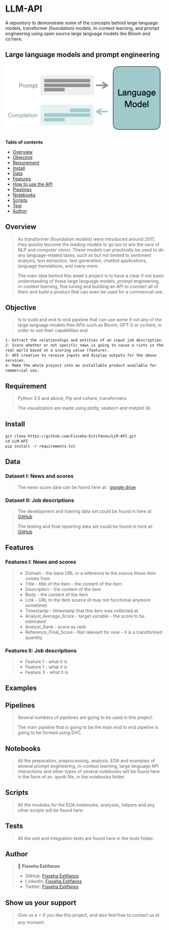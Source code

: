 # LLM-API
A repository to demonstrate some of the concepts behind large language models, transformer (foundation) models, in-context learning, and prompt engineering using open source large language models like Bloom and co:here.

## Large language models and prompt engineering
![](plots/language-model-input-prompt.png)

**Table of contents**

- [Overview](#overview)
- [Objective](#objective)
- [Requirement](#requirement)
- [Install](#install)
- [Data](#data)
- [Features](#features)
- [How to use the API](#examples)
- [Pipelines](#pipelines)
- [Notebooks](#notebooks)
- [Scripts](#scripts)
- [Test](#test)
- [Author](#author)



## Overview
> As transformer (foundation models) were introduced around 2017, they quickly become the leading models to go too to win the race of NLP and computer vision. These models can practically be used to do any language-related tasks, such as but not limited to sentiment analysis, text extraction, text generation, chatbot applications, language translations, and many more.
>
> The main idea behind this week's project is to have a clear if not basic understanding of these large language models, prompt engineering, in-context learning, fine tuning and building an API to connect all of them and build a product that can even be used for a commercial use.


## Objective
> Is to build and end to end pipeline that can use some if not any of the large language models free APIs such as Bloom, GPT-3 or co:here, in order to use their capabilities and 

    1- Extract the relationships and entities of an input job description.
    2- Score whether or not specific news is going to cause a riots in the real world based on a scoring value (feature).
    3- API creation to receive inputs and display outputs for the above services. 
    4- Make the whole project into an installable product available for commercial use.


## Requirement
> Python 3.5 and above, Pip and cohere, transformers
> 
> The visualization are made using plotly, seaborn and matplot lib


## Install

```
git clone https://github.com/Fisseha-Estifanos/LLM-API.git
cd LLM-API
pip install -r requirements.txt
```


## Data
### Dataset I: News and scores
> The news score data can be found here at : [google drive](https://docs.google.com/spreadsheets/d/19N_K6SnIm0FylD2TBs-5y3WeSgdveb3J/edit?usp=sharing&ouid=108085860825615283789&rtpof=true&sd=true)

### Dataset II: Job descriptions
> The development and training data set could be found in here at: [GitHub](https://github.com/walidamamou/relation_extraction_transformer/blob/main/relations_dev.txt)
> 
> The testing and final reporting data set could be found in here at: [GitHub](https://github.com/walidamamou/relation_extraction_transformer/blob/main/relations_test.txt)


## Features
### Features I: News and scores
> - Domain - the base URL or a reference to the source these item comes from 
> - Title - title of the item - the content of the item
> - Description - the content of the item
> - Body - the content of the item
> - Link - URL to the item source (it may not functional anymore sometime)
> - Timestamp - timestamp that this item was collected at
> - Analyst_Average_Score -  target variable - the score to be estimated 
> - Analyst_Rank - score as rank
> - Reference_Final_Score - Not relevant for now - it is a transformed quantity


### Features II: Job descriptions
> - Feature 1 - what it is
> - Feature 1 - what it is
> - Feature 3 - what it is


## Examples
>
>
>


## Pipelines
> Several numbers of pipelines are going to be used in this project. 
>
> The main pipeline that is going to be the main end to end pipeline is going to be formed using DVC.  


## Notebooks
> All the preparation, preprocessing, analysis, EDA and examples of several prompt engineering, in-context learning, large language API interactions and other types of several notebooks will be found here in the form of an .ipynb file, in the notebooks folder.


## Scripts
> All the modules for the EDA notebooks, analyses, helpers and any other scripts will be found here.


## Tests
> All the unit and integration tests are found here in the tests folder.


## Author
> 👤 **Fisseha Estifanos**
>
> - GitHub: [Fisseha Estifanos](https://github.com/fisseha-estifanos)
> - LinkedIn: [Fisseha Estifanos](https://www.linkedin.com/in/fisseha-estifanos-109ba6199/)
> - Twitter: [Fisseha Estifanos](https://twitter.com/f0x__tr0t)


## Show us your support
> Give us a ⭐ if you like this project, and also feel free to contact us at any moment.
